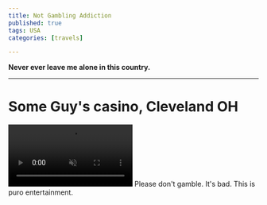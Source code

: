 ```yaml
---
title: Not Gambling Addiction
published: true
tags: USA
categories: [travels]

---
```

**Never ever leave me alone in this country.**

---

<h1>Some Guy's casino, Cleveland OH</h1>

<!-- ![Mango Mango](/assets/videos/Snapchat-2107743220.mp4) -->
<video width=250 muted autoplay controls>
<source src="/assets/videos/Snapchat-2107743220.mp4" type="video/mp4">
</video> Please don't gamble. It's bad. This is puro entertainment.
